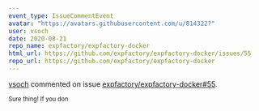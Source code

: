 ```yaml
---
event_type: IssueCommentEvent
avatar: "https://avatars.githubusercontent.com/u/814322?"
user: vsoch
date: 2020-08-21
repo_name: expfactory/expfactory-docker
html_url: https://github.com/expfactory/expfactory-docker/issues/55
repo_url: https://github.com/expfactory/expfactory-docker
---
```


<a href='https://github.com/vsoch' target='_blank'>vsoch</a> commented on issue <a href='https://github.com/expfactory/expfactory-docker/issues/55' target='_blank'>expfactory/expfactory-docker#55</a>.

<small>Sure thing! If you don